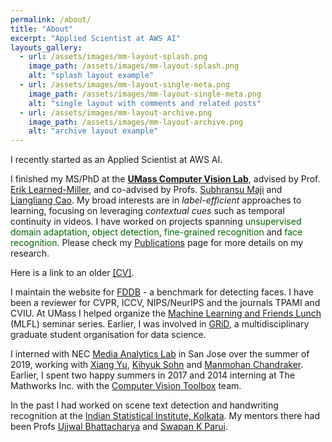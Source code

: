 ```yaml
---
permalink: /about/
title: "About"
excerpt: "Applied Scientist at AWS AI"
layouts_gallery:
  - url: /assets/images/mm-layout-splash.png
    image_path: /assets/images/mm-layout-splash.png
    alt: "splash layout example"
  - url: /assets/images/mm-layout-single-meta.png
    image_path: /assets/images/mm-layout-single-meta.png
    alt: "single layout with comments and related posts"
  - url: /assets/images/mm-layout-archive.png
    image_path: /assets/images/mm-layout-archive.png
    alt: "archive layout example"
---
```


I recently started as an Applied Scientist at AWS AI.

I finished my MS/PhD at the [**UMass Computer Vision Lab**](http://vis-www.cs.umass.edu/), advised by Prof. [Erik Learned-Miller](http://people.cs.umass.edu/~elm/), and co-advised by Profs. [Subhransu Maji](http://people.cs.umass.edu/~smaji/) and [Liangliang Cao](http://llcao.net/).
My broad interests are in *label-efficient* approaches to learning, focusing on leveraging *contextual cues* such as temporal continuity in videos. I have worked on projects spanning <font color="DarkGreen">unsupervised domain adaptation</font>, <font color="DarkGreen">object detection</font>, <font color="DarkGreen">fine-grained recognition</font> and <font color="DarkGreen">face recognition</font>. Please check my [Publications](https://arunirc.github.io/publications/) page for more details on my research.

Here is a link to an older <a href="https://arunirc.github.io/assets/cv_arunirc_2019.pdf">[CV]</a>.

I maintain the website for [FDDB](http://vis-www.cs.umass.edu/fddb/) - a benchmark for detecting faces. I have been a reviewer for CVPR, ICCV, NIPS/NeurIPS and the journals TPAMI and CVIU. At UMass I helped organize the [Machine Learning and Friends Lunch](https://people.cs.umass.edu/~mlfriend/pmwiki/pmwiki.php) (MLFL) seminar series. Earlier, I was involved in [GRiD](http://gridclub.io/), a multidisciplinary graduate student organisation for data science.

I interned with NEC [Media Analytics Lab](http://www.nec-labs.com/research-departments/media-analytics/media-analytics-people) in San Jose over the summer of 2019, working with [Xiang Yu](https://sites.google.com/site/xiangyurutgers/home), [Kihyuk Sohn](https://sites.google.com/site/kihyuksml/) and [Manmohan Chandraker](http://www.nec-labs.com/~manu/). Earlier, I spent two happy summers in 2017 and 2014 interning at The Mathworks Inc. with the [Computer Vision Toolbox](https://www.mathworks.com/products/computer-vision.html) team.

In the past I had worked on scene text detection and handwriting recognition at the [Indian Statistical Institute, Kolkata](http://www.isical.ac.in/). My mentors there had been Profs [Ujjwal Bhattacharya](http://www.isical.ac.in/~ujjwal/) and [Swapan K Parui](http://www.isical.ac.in/~swapan/). 
